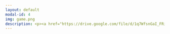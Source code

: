 ```yaml
---
layout: default
modal-id: 4
img: game.png
description: <p><a href="https://drive.google.com/file/d/1q7WfsnGaI_FRi6AQOSViGnRWsAhsJP4H/view?usp=sharing"><strong><font size="6"><font color="#0000ff">Link to Actor Resume (PDF)</font></a><br><br><p><a href="https://soundcloud.com/user-754620254/janine-bower-vocal-demo-reel"><strong><font size="6"><font color="#0000ff">Link to Voice Acting Demo Reel</font></a><br><br><img src="https://raw.githubusercontent.com/janine-bower/janine-bower.github.io/master/img/portfolio/Actor_Collage_Redo.jpg">
---
```

